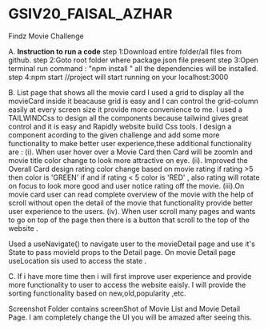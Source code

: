 # GSIV20_FAISAL_AZHAR
Findz Movie Challenge

A.
**Instruction to run a code**
step 1:Download entire folder/all files from github.
step 2:Goto root folder where package.json file present
step 3:Open terminal run command : "npm install " all the dependencies will be installed.
step 4:npm start //project will start running on your localhost:3000

B.
List page that shows all the movie card 
I used a grid to display all the movieCard inside it beacause grid is easy and I can control the grid-column easily at every screen size it provide more convenience to me.
I used a TAILWINDCss to design all the components because tailwind gives great control and it is easy and Rapidly website build Css tools.
I design a component acording to the given challenge and add some more functionality to make better user experience,these additional functionality are :
(i).  When user hover over a Movie Card then Card will be zoomIn and movie title color change to look more attractive on eye.
(ii). Improved the Overall Card design rating color change based on movie rating if rating >5 then color is 'GREEN' if and if rating < 5 color is 'RED' , also rating will rotate         on focus to look more good and user notice rating off the movie.
(iii).On movie card user can read complete overview of the movie with the help of scroll without open the detail of the movie that functionality provide better user experience to       the users.
(iv). When user scroll many pages and wants to go on top of the page then there is a button that scroll to the top of the website .

Used a useNavigate() to navigate user to the movieDetail page and use it's State to pass movieId props to the Detail page.
On movie Detail page useLocation sis used to access the state .

C.
If i have more time then i will first improve user experience and provide more functionality to user to access the website eaisly.
I will provide the sorting functionality based on new,old,popularity ,etc.

Screenshot Folder contains screenShot of Movie List and Movie Detail Page.
I am completely change the UI you will be amazed after seeing this.
